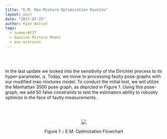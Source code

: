```yaml
---
title: "E.M. Max-Mixture Optimization Routine"
layout: post
date: "2017-07-25"
author: Ryan Watson 
tags:
  - summerAFIT
  - Gausian Mixture Model
  - max-mixtures
---
```


<br><br>

In the last update we looked into the sensitivity of the Dirichlet process to its hyper-parameter, $\alpha$. Today, we move to processing faulty pose-graphs with our modified max-mixtures model. To conduct the initial test, we will utilize the Manhattan 3500 pose graph, as depicted in Figure 1. Using this pose-graph, we add 50 false constraints to test the estimators ability to robustly optimize in the face of faulty measurements.

<br>
<br>
<p align="center">
<a href="https://lh3.googleusercontent.com/rreZUXFgydAv6svoRI_uqlCuCeymTtFlyW0Mo8liwoNIsd2uNOxsGQ-b3M8M3V8jnHNtUBvISAWud-f_sRsTlktMNwkWnvi5N1OFwkFIualh-xhAmg8CMteyU5_s5vAFqyX9MQDBqMZ7IyECKUGNJpDykij0ukw4M6UBA9lM1O73MFZPy4t8gSGSOKZmE4ScTicbwnoj4SC3RhHefcjeAxd8_F1xmuXX0vvE-YmhNTTZmjZrV88H_Gxw1VXCMPFv8e4_p-uyd2yni6ypRhpSV4SFfYU172uZ0MBTzc0u9m_YppDGZmp8XmQ7y8rjZqceiyiY-9tzwMtgHJ2voYgQU7GLExZAqWD0_fNhHBHntUj00OR3GEyXRuNl609-fQonju37qzdvlZ_b_QiyXL321CSk6t1vx4GAbPLqn_7uNPB8tKUMntmiuCzP1HKCeEQWdPY4Z7CIXGDBJrQC8OnhC9hVjTEKqRb9aNaGQ8-idj3z4ZTJltfU6pqov_vsAsNylL1TUpqa3FExdDVATQUrRoKQrc_BQnXt2Huudq-3Grt2OehMBI23NKd5_6AmRU9tYLXd5TPDFv520XGTS7-CzJ0bZiCn_V_TZnc9UArt-fzTxeVJPNq8ObBkXk7UT_CgR34EsLL6pFPGwHzSrIkb01r1dSDhOh_A-JjKggReJ7yWYg=w536-h960-no" target="_blank"><img src="https://lh3.googleusercontent.com/rreZUXFgydAv6svoRI_uqlCuCeymTtFlyW0Mo8liwoNIsd2uNOxsGQ-b3M8M3V8jnHNtUBvISAWud-f_sRsTlktMNwkWnvi5N1OFwkFIualh-xhAmg8CMteyU5_s5vAFqyX9MQDBqMZ7IyECKUGNJpDykij0ukw4M6UBA9lM1O73MFZPy4t8gSGSOKZmE4ScTicbwnoj4SC3RhHefcjeAxd8_F1xmuXX0vvE-YmhNTTZmjZrV88H_Gxw1VXCMPFv8e4_p-uyd2yni6ypRhpSV4SFfYU172uZ0MBTzc0u9m_YppDGZmp8XmQ7y8rjZqceiyiY-9tzwMtgHJ2voYgQU7GLExZAqWD0_fNhHBHntUj00OR3GEyXRuNl609-fQonju37qzdvlZ_b_QiyXL321CSk6t1vx4GAbPLqn_7uNPB8tKUMntmiuCzP1HKCeEQWdPY4Z7CIXGDBJrQC8OnhC9hVjTEKqRb9aNaGQ8-idj3z4ZTJltfU6pqov_vsAsNylL1TUpqa3FExdDVATQUrRoKQrc_BQnXt2Huudq-3Grt2OehMBI23NKd5_6AmRU9tYLXd5TPDFv520XGTS7-CzJ0bZiCn_V_TZnc9UArt-fzTxeVJPNq8ObBkXk7UT_CgR34EsLL6pFPGwHzSrIkb01r1dSDhOh_A-JjKggReJ7yWYg=w536-h960-no"/></a>
</p>
<p align="center">
Figure 1 :: E.M. Optimization Flowchart    
</p>
<br> <br>


